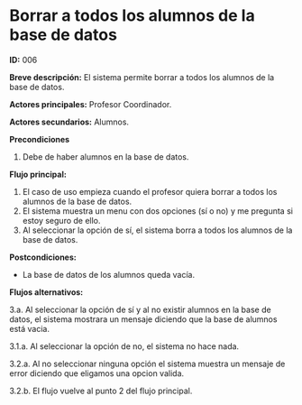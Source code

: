 # Borrar a todos los alumnos de la base de datos

**ID:** 006

**Breve descripción:** El sistema permite borrar a todos los alumnos de la base de datos.

**Actores principales:** Profesor Coordinador.

**Actores secundarios:** Alumnos.

**Precondiciones**

1. Debe de haber alumnos en la base de datos.

**Flujo principal:**

1. El caso de uso empieza cuando el profesor quiera borrar a todos los alumnos de la base de datos.
2. El sistema muestra un menu con dos opciones (sí o no) y me pregunta si estoy seguro de ello.
3. Al seleccionar la opción de sí, el sistema borra a todos los alumnos de la base de datos.

**Postcondiciones:**

* La base de datos de los alumnos queda vacía.

**Flujos alternativos:**

3.a. Al seleccionar la opción de sí y al no existir alumnos en la base de datos, el sistema mostrara un mensaje diciendo que la base de alumnos está vacia.

3.1.a. Al seleccionar la opción de no, el sistema no hace nada.

3.2.a. Al no seleccionar ninguna opción el sistema muestra un mensaje de error diciendo que eligamos una opcion valida.

3.2.b. El flujo vuelve al punto 2 del flujo principal.
